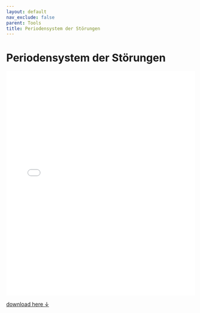 ```yaml
---
layout: default
nav_exclude: false
parent: Tools
title: Periodensystem der Störungen
---
```

# Periodensystem der Störungen
<iframe name="myiFrame" src="/tools/pds.html" allowfullscreen="true" frameborder="0" id="iFrameResizer0" scrolling="yes" style="min-height: 227px; width: 100%; overflow: hidden; height: 600px"></iframe>

[download here ↓](/tools/pds.html)